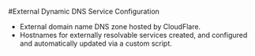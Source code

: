 #External Dynamic DNS Service Configuration

* External domain name DNS zone hosted by CloudFlare.
* Hostnames for externally resolvable services created, and configured and automatically updated via a custom script.
 